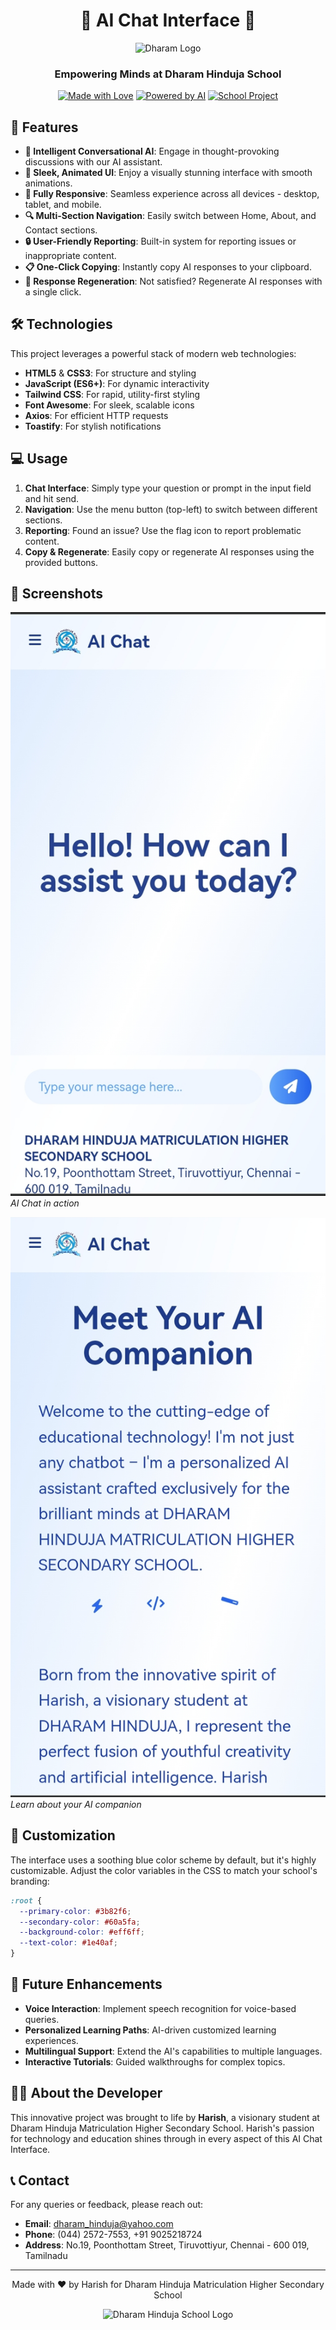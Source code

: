 
<div align="center">

# 🌟 AI Chat Interface 🌟

<img src="src/dharam.png" alt="Dharam Logo" width="200" height="200" />

### Empowering Minds at Dharam Hinduja School

[![Made with Love](https://img.shields.io/badge/Made%20with-❤️-red.svg)](https://github.com/Awesome-Prince)
[![Powered by AI](https://img.shields.io/badge/Powered%20by-AI-blue.svg)](https://github.com/Awesome-Prince/DHS-Chatbot.github.io)
[![School Project](https://img.shields.io/badge/School-Project-green.svg)](https://dharamhindujaschool.org)

</div>

## 🚀 Features

- **💬 Intelligent Conversational AI**: Engage in thought-provoking discussions with our AI assistant.
- **🎨 Sleek, Animated UI**: Enjoy a visually stunning interface with smooth animations.
- **📱 Fully Responsive**: Seamless experience across all devices - desktop, tablet, and mobile.
- **🔍 Multi-Section Navigation**: Easily switch between Home, About, and Contact sections.
- **🔒 User-Friendly Reporting**: Built-in system for reporting issues or inappropriate content.
- **📋 One-Click Copying**: Instantly copy AI responses to your clipboard.
- **🔄 Response Regeneration**: Not satisfied? Regenerate AI responses with a single click.

## 🛠️ Technologies

This project leverages a powerful stack of modern web technologies:

- **HTML5** & **CSS3**: For structure and styling
- **JavaScript (ES6+)**: For dynamic interactivity
- **Tailwind CSS**: For rapid, utility-first styling
- **Font Awesome**: For sleek, scalable icons
- **Axios**: For efficient HTTP requests
- **Toastify**: For stylish notifications

## 💻 Usage

1. **Chat Interface**: Simply type your question or prompt in the input field and hit send.
2. **Navigation**: Use the menu button (top-left) to switch between different sections.
3. **Reporting**: Found an issue? Use the flag icon to report problematic content.
4. **Copy & Regenerate**: Easily copy or regenerate AI responses using the provided buttons.

## 📸 Screenshots

![Chat Interface](src/screenshot_1.jpg)
*AI Chat in action*

![About Section](src/screenshot_2.jpg)
*Learn about your AI companion*

## 🌈 Customization

The interface uses a soothing blue color scheme by default, but it's highly customizable. Adjust the color variables in the CSS to match your school's branding:

```css
:root {
  --primary-color: #3b82f6;
  --secondary-color: #60a5fa;
  --background-color: #eff6ff;
  --text-color: #1e40af;
}
```

## 🚀 Future Enhancements

- **Voice Interaction**: Implement speech recognition for voice-based queries.
- **Personalized Learning Paths**: AI-driven customized learning experiences.
- **Multilingual Support**: Extend the AI's capabilities to multiple languages.
- **Interactive Tutorials**: Guided walkthroughs for complex topics.

## 👨‍💻 About the Developer

This innovative project was brought to life by **Harish**, a visionary student at Dharam Hinduja Matriculation Higher Secondary School. Harish's passion for technology and education shines through in every aspect of this AI Chat Interface.

## 📞 Contact

For any queries or feedback, please reach out:

- **Email**: dharam_hinduja@yahoo.com
- **Phone**: (044) 2572-7553, +91 9025218724
- **Address**: No.19, Poonthottam Street, Tiruvottiyur, Chennai - 600 019, Tamilnadu

---

<p align="center">
  Made with ❤️ by Harish for Dharam Hinduja Matriculation Higher Secondary School
</p>

<p align="center">
  <img src="src/dharam.png" alt="Dharam Hinduja School Logo" width="100">
</p>
